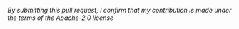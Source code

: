 *By submitting this pull request, I confirm that my contribution is made under the terms of the Apache-2.0 license*